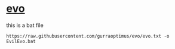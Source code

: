 # [evo](evo.txt)
this is a bat file
```
https://raw.githubusercontent.com/gurraoptimus/evo/evo.txt -o EvilEvo.bat
```
